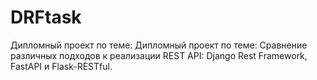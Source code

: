 # DRFtask
Дипломный проект по теме: Дипломный проект по теме: Сравнение различных подходов к реализации REST API: Django Rest Framework, FastAPI и Flask-RESTful.
